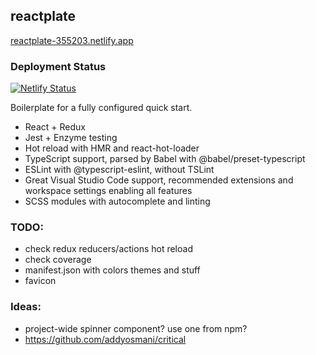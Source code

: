 ## reactplate

[reactplate-355203.netlify.app](https://reactplate-355203.netlify.app)

### Deployment Status

[![Netlify Status](https://api.netlify.com/api/v1/badges/f7de86a5-c5d7-43f8-b507-4cf6656eb752/deploy-status)](https://app.netlify.com/sites/reactplate-355203/deploys)

Boilerplate for a fully configured quick start.

-   React + Redux
-   Jest + Enzyme testing
-   Hot reload with HMR and react-hot-loader
-   TypeScript support, parsed by Babel with @babel/preset-typescript
-   ESLint with @typescript-eslint, without TSLint
-   Great Visual Studio Code support, recommended extensions and workspace settings enabling all features
-   SCSS modules with autocomplete and linting

### TODO:

-   check redux reducers/actions hot reload
-   check coverage
-   manifest.json with colors themes and stuff
-   favicon

### Ideas:

-   project-wide spinner component? use one from npm?
-   https://github.com/addyosmani/critical
